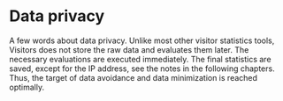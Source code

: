 # Data privacy

A few words about data privacy. Unlike most other visitor statistics tools, 
Visitors does not store the raw data and evaluates them later. 
The necessary evaluations are executed immediately. The final statistics are 
saved, except for the IP address, see the notes in the following chapters. 
Thus, the target of data avoidance and data minimization is reached optimally.
